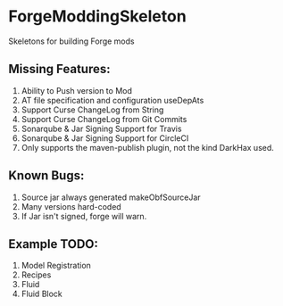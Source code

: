 # ForgeModdingSkeleton
Skeletons for building Forge mods

## Missing Features:
1) Ability to Push version to Mod
2) AT file specification and configuration
		useDepAts
3) Support Curse ChangeLog from String
4) Support Curse ChangeLog from Git Commits
5) Sonarqube & Jar Signing Support for Travis
6) Sonarqube & Jar Signing Support for CircleCI
7) Only supports the maven-publish plugin, not the kind DarkHax used.

## Known Bugs:
1) Source jar always generated
	makeObfSourceJar
2) Many versions hard-coded
3) If Jar isn't signed, forge will warn.

## Example TODO:
1) Model Registration
2) Recipes
3) Fluid
4) Fluid Block
